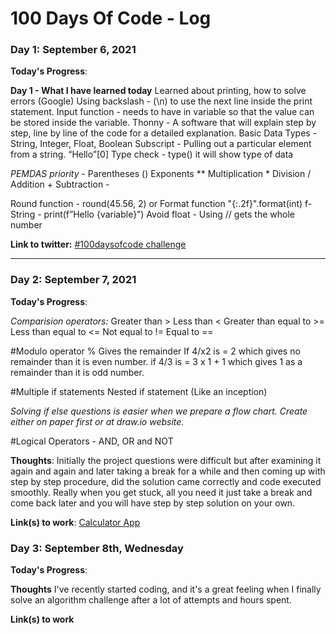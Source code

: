 # 100 Days Of Code - Log

### Day 1: September 6, 2021 

**Today's Progress**:

**Day 1 - What I have learned today**
Learned about printing, how to solve errors (Google)
Using backslash - (\n) to use the next line inside the print statement.
Input function - needs to have in variable so that the value can be stored inside the variable.
Thonny - A software that will explain step by step, line by line of the code for a detailed explanation.
Basic Data Types - String, Integer, Float, Boolean
Subscript - Pulling out a particular element from a string. “Hello”[0]
Type check - type() it will show type of data

*PEMDAS priority* - 
Parentheses ()
Exponents **
Multiplication *
Division /
Addition +
Subtraction -

Round function - round(45.56, 2) or Format function "{:.2f}".format(int)
f-String - print(f”Hello {variable}”)
Avoid float - Using // gets the whole number

**Link to twitter:** [#100daysofcode challenge](http://www.example.com)

---------------------------------------
### Day 2: September 7, 2021 

**Today's Progress**: 

*Comparision operators:*
Greater than >
Less than <
Greater than equal to >=
Less than equal to <=
Not equal to !=
Equal to ==

#Modulo operator %
Gives the remainder
If 4/x2 is = 2 which gives no remainder than it is even number.
if 4/3 is = 3 x 1 + 1 which gives 1 as a remainder than it is odd number.

#Multiple if statements
Nested if statement (Like an inception)

*Solving if else questions is easier when we prepare a flow chart. Create either on paper first or at draw.io website.*

#Logical Operators -
AND, OR and NOT

**Thoughts**: Initially the project questions were difficult but after examining it again and again and later taking a break for a while and then coming up with step by step procedure, did the solution came correctly and code executed smoothly. Really when you get stuck, all you need it just take a break and come back later and you will have step by step solution on your own.

**Link(s) to work**: [Calculator App](http://www.example.com)


### Day 3: September 8th, Wednesday

**Today's Progress**: 

**Thoughts** I've recently started coding, and it's a great feeling when I finally solve an algorithm challenge after a lot of attempts and hours spent.

**Link(s) to work**

